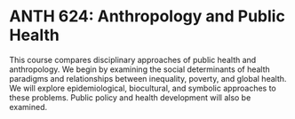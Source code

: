 # ANTH 624: Anthropology and Public Health

This course compares disciplinary approaches of public health and anthropology. We begin by examining the social determinants of health paradigms and relationships between inequality, poverty, and global health. We will explore epidemiological, biocultural, and symbolic approaches to these problems. Public policy and health development will also be examined.
